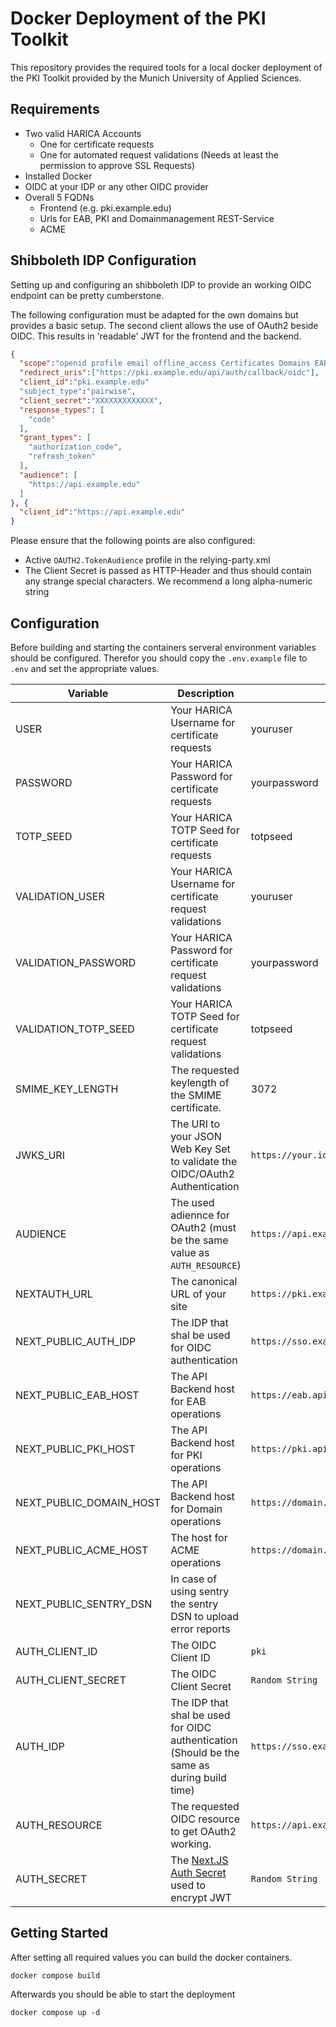 # Docker Deployment of the PKI Toolkit

This repository provides the required tools for a local docker deployment of the PKI Toolkit provided by the Munich University of Applied Sciences.

## Requirements

- Two valid HARICA Accounts
  - One for certificate requests
  - One for automated request validations (Needs at least the permission to approve SSL Requests)
- Installed Docker 
- OIDC at your IDP or any other OIDC provider
- Overall 5 FQDNs
  - Frontend (e.g. pki.example.edu)
  - Urls for EAB, PKI and Domainmanagement REST-Service
  - ACME


## Shibboleth IDP Configuration

Setting up and configuring an shibboleth IDP to provide an working OIDC endpoint can be pretty cumberstone.

The following configuration must be adapted for the own domains but provides a basic setup. The second client allows the use of OAuth2 beside OIDC. This results in 'readable' JWT for the frontend and the backend.

```.json
{
  "scope":"openid profile email offline_access Certificates Domains EAB",
  "redirect_uris":["https://pki.example.edu/api/auth/callback/oidc"],
  "client_id":"pki.example.edu"
  "subject_type":"pairwise",
  "client_secret":"XXXXXXXXXXXXX",
  "response_types": [
    "code"
  ],
  "grant_types": [
    "authorization_code",
    "refresh_token"
  ],
  "audience": [
    "https://api.example.edu"
  ]
}, {
  "client_id":"https://api.example.edu"
}

```

Please ensure that the following points are also configured: 

- Active `OAUTH2.TokenAudience` profile in the relying-party.xml
- The Client Secret is passed as HTTP-Header and thus should contain any strange special characters. We recommend a long alpha-numeric string


## Configuration

Before building and starting the containers serveral environment variables should be configured. Therefor you should copy the `.env.example` file to `.env` and set the appropriate values.

| Variable                | Description                                                                                                                   | Example Value                                          |
| ----------------------- | ----------------------------------------------------------------------------------------------------------------------------- | ------------------------------------------------------ |
| USER                    | Your HARICA Username for certificate requests                                                                                 | youruser                                               |
| PASSWORD                | Your HARICA Password for certificate requests                                                                                 | yourpassword                                           |
| TOTP_SEED               | Your HARICA TOTP Seed for certificate requests                                                                                | totpseed                                               |
| VALIDATION_USER         | Your HARICA Username for certificate request validations                                                                      | youruser                                               |
| VALIDATION_PASSWORD     | Your HARICA Password for certificate request validations                                                                      | yourpassword                                           |
| VALIDATION_TOTP_SEED    | Your HARICA TOTP Seed for certificate request validations                                                                     | totpseed                                               |
| SMIME_KEY_LENGTH        | The requested keylength of the SMIME certificate.                                                                             | 3072                                                   |
| JWKS_URI                | The URI to your JSON Web Key Set to validate the OIDC/OAuth2 Authentication                                                   | `https://your.idp.example.edu/idp/profile/oidc/keyset` |
| AUDIENCE                | The used adiennce for OAuth2 (must be the same value as `AUTH_RESOURCE`)                                                      | `https://api.example.edu`                              |
| NEXTAUTH_URL            | The canonical URL of your site                                                                                                | `https://pki.example.edu`                              |
| NEXT_PUBLIC_AUTH_IDP    | The IDP that shal be used for OIDC authentication                                                                             | `https://sso.example.edu`                              |
| NEXT_PUBLIC_EAB_HOST    | The API Backend host for EAB operations                                                                                       | `https://eab.api.example.edu`                          |
| NEXT_PUBLIC_PKI_HOST    | The API Backend host for PKI operations                                                                                       | `https://pki.api.example.edu`                          |
| NEXT_PUBLIC_DOMAIN_HOST | The API Backend host for Domain operations                                                                                    | `https://domain.api.example.edu`                       |
| NEXT_PUBLIC_ACME_HOST   | The host for ACME operations                                                                                                  | `https://domain.api.example.edu`                       |
| NEXT_PUBLIC_SENTRY_DSN  | In case of using sentry the sentry DSN to upload error reports                                                                |                                                        |
| AUTH_CLIENT_ID          | The OIDC Client ID                                                                                                            | `pki`                                                  |
| AUTH_CLIENT_SECRET      | The OIDC Client Secret                                                                                                        | `Random String`                                        |
| AUTH_IDP                | The IDP that shal be used for OIDC authentication (Should be the same as during build time)                                   | `https://sso.example.edu`                              |
| AUTH_RESOURCE           | The requested OIDC resource to get OAuth2 working.                                                                            | `https://api.example.edu`                              |
| AUTH_SECRET             | The [Next.JS Auth Secret](https://next-auth.js.org/configuration/options#secret) used to encrypt JWT                          | `Random String`                                        |

## Getting Started

After setting all required values you can build the docker containers. 

```
docker compose build
```

Afterwards you should be able to start the deployment

```
docker compose up -d
```